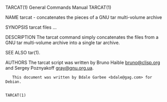TARCAT(1)                                                     General Commands Manual                                                    TARCAT(1)

NAME
       tarcat - concatenates the pieces of a GNU tar multi-volume archive

SYNOPSIS
       tarcat files ...

DESCRIPTION
       The tarcat command simply concatenates the files from a GNU tar multi-volume archive into a single tar archive.

SEE ALSO
       tar(1).

AUTHORS
       The tarcat script was written by Bruno Haible <bruno@clisp.org> and Sergey Poznyakoff <gray@gnu.org.ua>.

       This document was written by Bdale Garbee <bdale@gag.com> for Debian.

                                                                                                                                         TARCAT(1)
